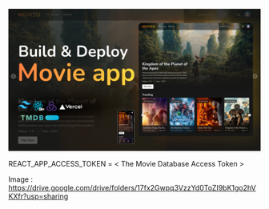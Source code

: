 

![Alt text](thumnail.png?raw=true "Title")

REACT_APP_ACCESS_TOKEN = < The Movie Database Access Token >

Image : https://drive.google.com/drive/folders/17fx2Gwpq3VzzYd0ToZI9bK1go2hVKXfr?usp=sharing
